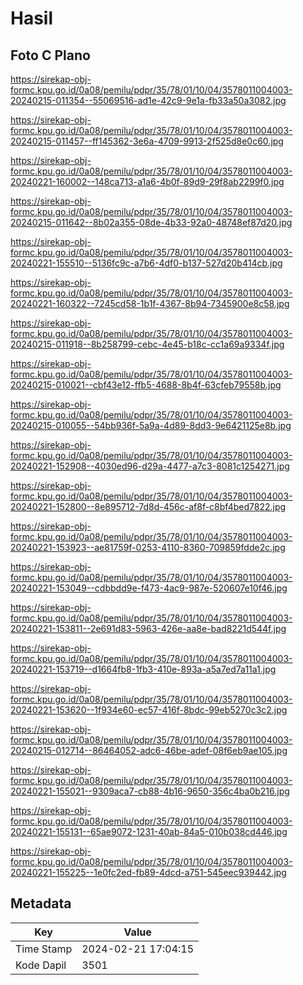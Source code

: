 # Hasil

## Foto C Plano

https://sirekap-obj-formc.kpu.go.id/0a08/pemilu/pdpr/35/78/01/10/04/3578011004003-20240215-011354--55069516-ad1e-42c9-9e1a-fb33a50a3082.jpg

https://sirekap-obj-formc.kpu.go.id/0a08/pemilu/pdpr/35/78/01/10/04/3578011004003-20240215-011457--ff145362-3e6a-4709-9913-2f525d8e0c60.jpg

https://sirekap-obj-formc.kpu.go.id/0a08/pemilu/pdpr/35/78/01/10/04/3578011004003-20240221-160002--148ca713-a1a6-4b0f-89d9-29f8ab2299f0.jpg

https://sirekap-obj-formc.kpu.go.id/0a08/pemilu/pdpr/35/78/01/10/04/3578011004003-20240215-011642--8b02a355-08de-4b33-92a0-48748ef87d20.jpg

https://sirekap-obj-formc.kpu.go.id/0a08/pemilu/pdpr/35/78/01/10/04/3578011004003-20240221-155510--5136fc9c-a7b6-4df0-b137-527d20b414cb.jpg

https://sirekap-obj-formc.kpu.go.id/0a08/pemilu/pdpr/35/78/01/10/04/3578011004003-20240221-160322--7245cd58-1b1f-4367-8b94-7345900e8c58.jpg

https://sirekap-obj-formc.kpu.go.id/0a08/pemilu/pdpr/35/78/01/10/04/3578011004003-20240215-011918--8b258799-cebc-4e45-b18c-cc1a69a9334f.jpg

https://sirekap-obj-formc.kpu.go.id/0a08/pemilu/pdpr/35/78/01/10/04/3578011004003-20240215-010021--cbf43e12-ffb5-4688-8b4f-63cfeb79558b.jpg

https://sirekap-obj-formc.kpu.go.id/0a08/pemilu/pdpr/35/78/01/10/04/3578011004003-20240215-010055--54bb936f-5a9a-4d89-8dd3-9e6421125e8b.jpg

https://sirekap-obj-formc.kpu.go.id/0a08/pemilu/pdpr/35/78/01/10/04/3578011004003-20240221-152908--4030ed96-d29a-4477-a7c3-8081c1254271.jpg

https://sirekap-obj-formc.kpu.go.id/0a08/pemilu/pdpr/35/78/01/10/04/3578011004003-20240221-152800--8e895712-7d8d-456c-af8f-c8bf4bed7822.jpg

https://sirekap-obj-formc.kpu.go.id/0a08/pemilu/pdpr/35/78/01/10/04/3578011004003-20240221-153923--ae81759f-0253-4110-8360-709859fdde2c.jpg

https://sirekap-obj-formc.kpu.go.id/0a08/pemilu/pdpr/35/78/01/10/04/3578011004003-20240221-153049--cdbbdd9e-f473-4ac9-987e-520607e10f46.jpg

https://sirekap-obj-formc.kpu.go.id/0a08/pemilu/pdpr/35/78/01/10/04/3578011004003-20240221-153811--2e691d83-5963-426e-aa8e-bad8221d544f.jpg

https://sirekap-obj-formc.kpu.go.id/0a08/pemilu/pdpr/35/78/01/10/04/3578011004003-20240221-153719--d1664fb8-1fb3-410e-893a-a5a7ed7a11a1.jpg

https://sirekap-obj-formc.kpu.go.id/0a08/pemilu/pdpr/35/78/01/10/04/3578011004003-20240221-153620--1f934e60-ec57-416f-8bdc-99eb5270c3c2.jpg

https://sirekap-obj-formc.kpu.go.id/0a08/pemilu/pdpr/35/78/01/10/04/3578011004003-20240215-012714--86464052-adc6-46be-adef-08f6eb9ae105.jpg

https://sirekap-obj-formc.kpu.go.id/0a08/pemilu/pdpr/35/78/01/10/04/3578011004003-20240221-155021--9309aca7-cb88-4b16-9650-356c4ba0b216.jpg

https://sirekap-obj-formc.kpu.go.id/0a08/pemilu/pdpr/35/78/01/10/04/3578011004003-20240221-155131--65ae9072-1231-40ab-84a5-010b038cd446.jpg

https://sirekap-obj-formc.kpu.go.id/0a08/pemilu/pdpr/35/78/01/10/04/3578011004003-20240221-155225--1e0fc2ed-fb89-4dcd-a751-545eec939442.jpg


## Metadata

| Key        | Value               |
| ---------- | ------------------- |
| Time Stamp | 2024-02-21 17:04:15 |
| Kode Dapil | 3501                |



